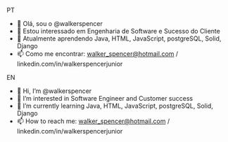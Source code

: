 PT
- 👋 Olá, sou o @walkerspencer
- 👀 Estou interessado em Engenharia de Software e Sucesso do Cliente
- 🌱 Atualmente aprendendo Java, HTML, JavaScript, postgreSQL, Solid, Django
- 📫 Como me encontrar: walker_spencer@hotmail.com / linkedin.com/in/walkerspencerjunior

EN
- 👋 Hi, I’m @walkerspencer
- 👀 I’m interested in Software Engineer and Customer success
- 🌱 I’m currently learning Java, HTML, JavaScript, postgreSQL, Solid, Django
- 📫 How to reach me: walker_spencer@hotmail.com / linkedin.com/in/walkerspencerjunior
